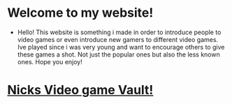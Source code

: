 # Welcome to my website!

* Hello! This website is something i made in order to introduce people to video games or even introduce new gamers to different video games. Ive played since i was very young and want to encourage others to give these games a shot. Not just the popular ones but also the less known ones. Hope you enjoy!

# [ Nicks Video game Vault!](file:///C:/Users/Nicholas/OneDrive/Desktop/pc%20stuff/usagi-oni.github.io/index.html)
